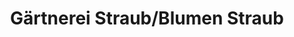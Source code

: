 ---
title: "Gärtnerei Straub/Blumen Straub"
url: /bad-schussenried/gaertnerei-straub-blumen-straub/
shop: Garten-Center
---